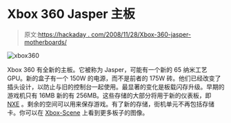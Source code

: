 # Xbox 360 Jasper 主板

> 原文:[https://hackaday . com/2008/11/28/Xbox-360-jasper-motherboards/](https://hackaday.com/2008/11/28/xbox-360-jasper-motherboards/)

![xbox360](../Images/d1a80e74d6dbdca2107d9be7805cb8c2.png "xbox360")

Xbox 360 有全新的主板。它被称为 Jasper，可能有一个新的 65 纳米工艺 GPU。新的盒子有一个 150W 的电源，而不是前者的 175W 砖。他们已经改变了插头设计，以防止与旧的控制台一起使用。最显著的变化是板载闪存升级。早期的游戏机只有 16MB 新的有 256MB。这些存储的大部分将用于新的仪表板，即 [NXE](http://www.mahalo.com/New_Xbox_Experience "New Xbox Experience - Mahalo") 。剩余的空间可以用来保存游戏。有了新的存储，街机单元不再包括存储卡。你可以在 [Xbox-Scene](http://www.xbox-scene.com/xbox1data/sep/EkkZlFAyyZZXEKjatA.php "256MB Internal 'MU', 150W PSU, ...") 上看到更多板子的图像。
